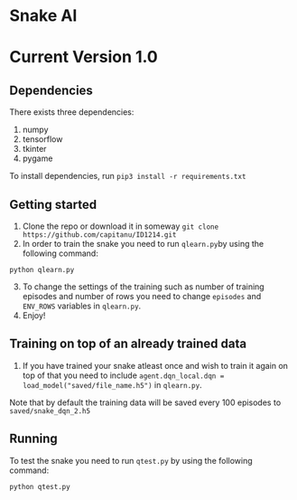 # Snake AI
# Current Version 1.0

## Dependencies
There exists three dependencies:

1. numpy
2. tensorflow
3. tkinter
4. pygame


To install dependencies, run `pip3 install -r requirements.txt`

## Getting started

1. Clone the repo or download it in someway `git clone https://github.com/capitanu/ID1214.git`
2. In order to train the snake you need to run `qlearn.py`by using the following command:
```
python qlearn.py
```
3. To change the settings of the training such as number of training episodes and number of rows you need to change `episodes` and `ENV_ROWS` variables in `qlearn.py`.
4. Enjoy! 

## Training on top of an already trained data
1. If you have trained your snake atleast once and wish to train it again on top of that you need to include `agent.dqn_local.dqn = load_model("saved/file_name.h5")` in `qlearn.py`.
  
  Note that by default the training data will be saved every 100 episodes to `saved/snake_dqn_2.h5`

## Running
To test the snake you need to run `qtest.py` by using the following command:
```
python qtest.py
```
